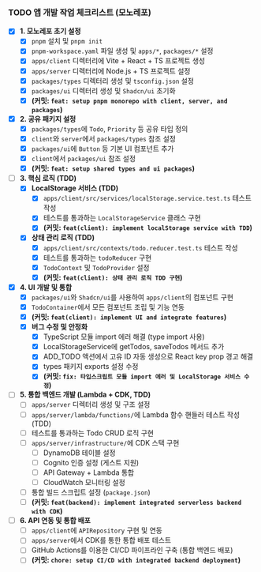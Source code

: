### TODO 앱 개발 작업 체크리스트 (모노레포)

-   [x] **1. 모노레포 초기 설정**
    -   [x] `pnpm` 설치 및 `pnpm init`
    -   [x] `pnpm-workspace.yaml` 파일 생성 및 `apps/*`, `packages/*` 설정
    -   [x] `apps/client` 디렉터리에 Vite + React + TS 프로젝트 생성
    -   [x] `apps/server` 디렉터리에 Node.js + TS 프로젝트 설정
    -   [x] `packages/types` 디렉터리 생성 및 `tsconfig.json` 설정
    -   [x] `packages/ui` 디렉터리 생성 및 `Shadcn/ui` 초기화
    -   [x] **(커밋: `feat: setup pnpm monorepo with client, server, and packages`)**

-   [x] **2. 공유 패키지 설정**
    -   [x] `packages/types`에 `Todo`, `Priority` 등 공유 타입 정의
    -   [x] `client`와 `server`에서 `packages/types` 참조 설정
    -   [x] `packages/ui`에 `Button` 등 기본 UI 컴포넌트 추가
    -   [x] `client`에서 `packages/ui` 참조 설정
    -   [x] **(커밋: `feat: setup shared types and ui packages`)**

-   [ ] **3. 핵심 로직 (TDD)**
    -   [x] **LocalStorage 서비스 (TDD)**
        -   [x] `apps/client/src/services/localStorage.service.test.ts` 테스트 작성
        -   [x] 테스트를 통과하는 `LocalStorageService` 클래스 구현
        -   [x] **(커밋: `feat(client): implement localStorage service with TDD`)**
    -   [x] **상태 관리 로직 (TDD)**
        -   [x] `apps/client/src/contexts/todo.reducer.test.ts` 테스트 작성
        -   [x] 테스트를 통과하는 `todoReducer` 구현
        -   [x] `TodoContext` 및 `TodoProvider` 설정
        -   [x] **(커밋: `feat(client): 상태 관리 로직 TDD 구현`)**

-   [x] **4. UI 개발 및 통합**
    -   [x] `packages/ui`와 `Shadcn/ui`를 사용하여 `apps/client`의 컴포넌트 구현
    -   [x] `TodoContainer`에서 모든 컴포넌트 조립 및 기능 연동
    -   [x] **(커밋: `feat(client): implement UI and integrate features`)**
    -   [x] **버그 수정 및 안정화**
        -   [x] TypeScript 모듈 import 에러 해결 (type import 사용)
        -   [x] LocalStorageService에 getTodos, saveTodos 메서드 추가
        -   [x] ADD_TODO 액션에서 고유 ID 자동 생성으로 React key prop 경고 해결
        -   [x] types 패키지 exports 설정 수정
        -   [x] **(커밋: `fix: 타입스크립트 모듈 import 에러 및 LocalStorage 서비스 수정`)**

-   [ ] **5. 통합 백엔드 개발 (Lambda + CDK, TDD)**
    -   [ ] `apps/server` 디렉터리 생성 및 구조 설정
    -   [ ] `apps/server/lambda/functions/`에 Lambda 함수 핸들러 테스트 작성 (TDD)
    -   [ ] 테스트를 통과하는 Todo CRUD 로직 구현
    -   [ ] `apps/server/infrastructure/`에 CDK 스택 구현
        -   [ ] DynamoDB 테이블 설정
        -   [ ] Cognito 인증 설정 (게스트 지원)
        -   [ ] API Gateway + Lambda 통합
        -   [ ] CloudWatch 모니터링 설정
    -   [ ] 통합 빌드 스크립트 설정 (`package.json`)
    -   [ ] **(커밋: `feat(backend): implement integrated serverless backend with CDK`)**

-   [ ] **6. API 연동 및 통합 배포**
    -   [ ] `apps/client`에 `APIRepository` 구현 및 연동
    -   [ ] `apps/server`에서 CDK를 통한 통합 배포 테스트
    -   [ ] GitHub Actions를 이용한 CI/CD 파이프라인 구축 (통합 백엔드 배포)
    -   [ ] **(커밋: `chore: setup CI/CD with integrated backend deployment`)**
